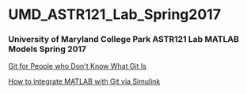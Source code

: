 # UMD_ASTR121_Lab_Spring2017

### University of Maryland College Park ASTR121 Lab MATLAB Models Spring 2017

[Git for People who Don't Know What Git Is](http://zrb.io/git) 

[How to integrate MATLAB with Git via Simulink](https://www.mathworks.com/help/matlab/matlab_prog/set-up-git-source-control.html)

